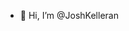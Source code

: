 - 👋 Hi, I’m @JoshKelleran


<!---
JoshKelleran/JoshKelleran is a ✨ special ✨ repository because its `README.md` (this file) appears on your GitHub profile.
You can click the Preview link to take a look at your changes.
--->
